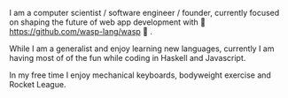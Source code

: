 <!--
**Martinsos/Martinsos** is a ✨ _special_ ✨ repository because its `README.md` (this file) appears on your GitHub profile.

Here are some ideas to get you started:

- 🔭 I’m currently working on ...
- 🌱 I’m currently learning ...
- 👯 I’m looking to collaborate on ...
- 🤔 I’m looking for help with ...
- 💬 Ask me about ...
- 📫 How to reach me: ...
- 😄 Pronouns: ...
- ⚡ Fun fact: ...
-->

I am a computer scientist / software engineer / founder, currently focused on shaping the future of web app development with 🐝 https://github.com/wasp-lang/wasp 🐝 .

While I am a generalist and enjoy learning new languages, currently I am having most of of the fun while coding in Haskell and Javascript.

In my free time I enjoy mechanical keyboards, bodyweight exercise and Rocket League.

